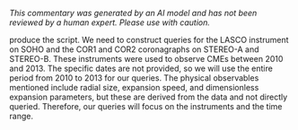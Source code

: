 _This commentary was generated by an AI model and has not been reviewed by a human expert. Please use with caution._

produce the script. We need to construct queries for the LASCO instrument on SOHO and the COR1 and COR2 coronagraphs on STEREO-A and STEREO-B. These instruments were used to observe CMEs between 2010 and 2013. The specific dates are not provided, so we will use the entire period from 2010 to 2013 for our queries. The physical observables mentioned include radial size, expansion speed, and dimensionless expansion parameters, but these are derived from the data and not directly queried. Therefore, our queries will focus on the instruments and the time range.
